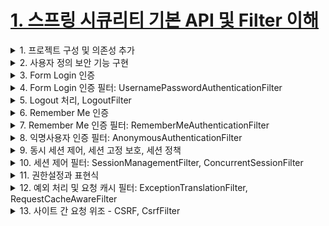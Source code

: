# [1. 스프링 시큐리티 기본 API 및 Filter 이해](./1.spring-security-basic-api-and-filter-understanding)

<details> <summary> 1. 프로젝트 구성 및 의존성 추가 </summary>

## 1. 프로젝트 구성 및 의존성 추가

**pom.xml**
```xml
<dependency>
<groupId>org.springframework.boot</groupId>
<artifactId>spring-boot-starter-security</artifactId>
</dependency>
```

**스프링 시큐리티의 의존성 추가 시 일어나는 일들**
- 서버가 기동되면 스프링 시큐리티의 초기화 작업 및 보안 설정이 이루어진다.
- 별도의 설정이나 구현을 하지 않아도 기본적인 웹 보안 기능이 현재 시스템에 연동되어 작동함
    1. 모든 요청은 인증이 되어야 자원에 접근이 가능하다.
    2. 인증 밧깅느 폼 로그인 방식과 httpBasic 로그인 방식을 제공한다.
    3. 기본 로그인 페이지를 제공한다.
    4. 기본 계정 한개를 제공한다 - username: user / password: 랜덤 문자열

**문제점**
- 계정 추가, 권한 추가, DB 연동 등
- 기본적인 보안 기능 외에 시스템에서 필요로 하는 더 세부적이고 추가적인 보안기능이 필요


</details>

<details> <summary> 2. 사용자 정의 보안 기능 구현 </summary>

## 2. 사용자 정의 보안 기능 구현

![image](https://user-images.githubusercontent.com/28394879/134797847-a8142a0e-457a-460e-89c4-d8efe4844add.png)

### 인증 API - SecurityConfig 설정
```java
@Configuration
@EnableWebSecurity
public class SecurityConfig extends WebSecurityConfigurerAdapter {

@Override
protected void configure(HttpSecurity http) throws Exception { 
	http
		.authorizeRequests()
		.anyRequest().authenticated()
	.and()
		.formLogin();
}

```

</details>

<details> <summary> 3. Form Login 인증 </summary>

</details>

<details> <summary> 4. Form Login 인증 필터: UsernamePasswordAuthenticationFilter </summary>

</details>

<details> <summary> 5. Logout 처리, LogoutFilter </summary>

</details>

<details> <summary> 6. Remember Me 인증 </summary>

</details>
<details> <summary> 7. Remember Me 인증 필터: RememberMeAuthenticationFilter </summary>

</details>

<details> <summary> 8. 익명사용자 인증 필터: AnonymousAuthenticationFilter </summary>

</details>

<details> <summary> 9. 동시 세션 제어, 세션 고정 보호, 세션 정책 </summary>

</details>

<details> <summary> 10. 세션 제어 필터: SessionManagementFilter, ConcurrentSessionFilter </summary>

</details>

<details> <summary> 11. 권한설정과 표현식 </summary>

</details>

<details> <summary> 12. 예외 처리 및 요청 캐시 필터: ExceptionTranslationFilter, RequestCacheAwareFilter </summary>

</details>

<details> <summary> 13. 사이트 간 요청 위조 - CSRF, CsrfFilter </summary>

</details>
